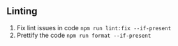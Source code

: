 ## Linting
1. Fix lint issues in code `npm run lint:fix --if-present`
2. Prettify the code `npm run format --if-present`